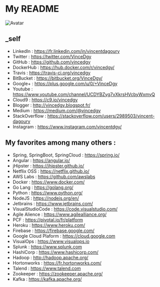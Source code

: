 # My README

![Avatar](https://avatars2.githubusercontent.com/u/6301908?v=3&s=300)

## _self

- LinkedIn : https://fr.linkedin.com/in/vincentdagoury
- Twitter : https://twitter.com/VinceDgy
- GitHub : https://github.com/vincedgy
- DockerHub : https://hub.docker.com/r/vincedgy/
- Travis : https://travis-ci.org/vincedgy
- BitBucket : https://bitbucket.org/VinceDgy/
- Google+ : https://plus.google.com/u/0/+VinceDgy
- Youtube : https://www.youtube.com/channel/UCDYBZyg7vXkrsHVcbyWxmyQ
- Cloud9 : https://c9.io/vincedgy
- Blogger : http://vincedgy.blogspot.fr/
- Medium : https://medium.com/@vincedgy
- StackOverflow : https://stackoverflow.com/users/2989503/vincent-dagoury
- Instagram : https://www.instagram.com/vincentdgy/

## My favorites among many others :

- Spring, SpringBoot, SpringCloud : https://spring.io/
- Angular : https://angular.io/
- jHipster : https://jhipster.github.io/
- Netflix OSS : https://netflix.github.io/
- AWS Labs : https://github.com/awslabs
- Docker : https://www.docker.com/
- Go Lang : https://golang.org/
- Python : https://www.python.org/
- NodeJS : https://nodejs.org/en/
- Jetbrains : https://www.jetbrains.com/
- VisualStudioCode : https://code.visualstudio.com/
- Agile Alience : https://www.agilealliance.org/
- PCF : https://pivotal.io/fr/platform
- Heroku : https://www.heroku.com/
- Firebase : https://firebase.google.com/
- Google Cloud Plaform : https://cloud.google.com
- VisualOps : https://www.visualops.io
- Splunk : https://www.splunk.com
- HashiCorp : https://www.hashicorp.com/
- Hadoop : http://hadoop.apache.org/
- Hortonworks : https://fr.hortonworks.com/
- Talend : https://www.talend.com
- Zookeeper : https://zookeeper.apache.org/
- Kafka : https://kafka.apache.org/




